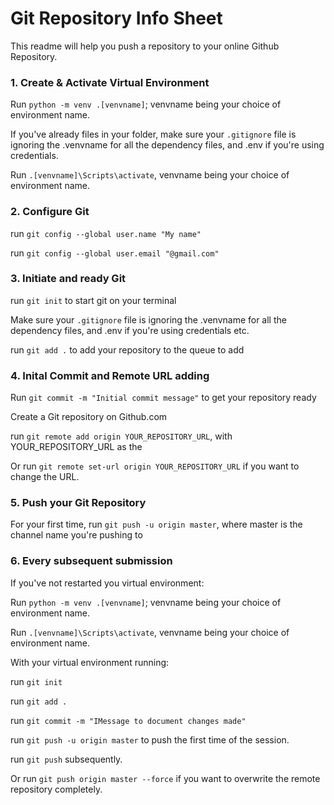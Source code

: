 # Git Repository Info Sheet

This readme will help you push a repository to your online Github Repository.

### 1. Create & Activate Virtual Environment

Run `python -m venv .[venvname]`; venvname being your choice of environment name.

If you've already files in your folder, make sure your `.gitignore` file is ignoring the .venvname for all the dependency files, and .env if you're using credentials.

Run `.[venvname]\Scripts\activate`, venvname being your choice of environment name.

### 2. Configure Git

run `git config --global user.name "My name"`

run `git config --global user.email "@gmail.com"`

### 3. Initiate and ready Git

run `git init` to start git on your terminal

Make sure your `.gitignore` file is ignoring the .venvname for all the dependency files, and .env if you're using credentials etc.

run `git add .` to add your repository to the queue to add

### 4. Inital Commit and Remote URL adding

Run `git commit -m "Initial commit message"` to get your repository ready

Create a Git repository on Github.com

run `git remote add origin YOUR_REPOSITORY_URL`, with YOUR_REPOSITORY_URL as the

Or run `git remote set-url origin YOUR_REPOSITORY_URL` if you want to change the URL.

### 5. Push your Git Repository

For your first time, run `git push -u origin master`, where master is the channel name you're pushing to

### 6. Every subsequent submission

If you've not restarted you virtual environment:

Run `python -m venv .[venvname]`; venvname being your choice of environment name.

Run `.[venvname]\Scripts\activate`, venvname being your choice of environment name.

With your virtual environment running:

run `git init`

run `git add .`

run `git commit -m "IMessage to document changes made"`

run `git push -u origin master` to push the first time of the session.

run `git push` subsequently.

Or run `git push origin master --force` if you want to overwrite the remote repository completely.